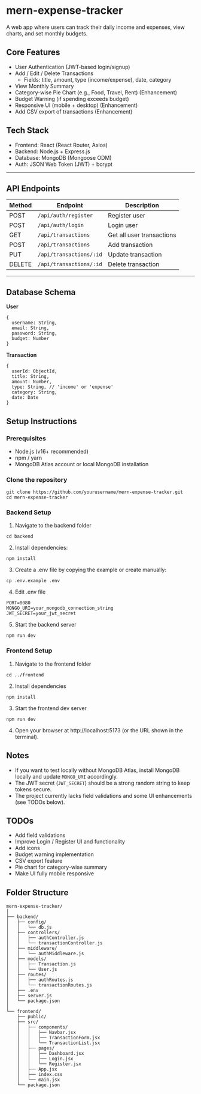 # mern-expense-tracker
A web app where users can track their daily income and expenses, view charts, and set monthly budgets.

## Core Features
- User Authentication (JWT-based login/signup)
- Add / Edit / Delete Transactions
    - Fields: title, amount, type (income/expense), date, category
- View Monthly Summary
- Category-wise Pie Chart (e.g., Food, Travel, Rent) (Enhancement)
- Budget Warning (if spending exceeds budget)
- Responsive UI (mobile + desktop) (Enhancement)
- Add CSV export of transactions (Enhancement)

## Tech Stack
- Frontend: React (React Router, Axios)
- Backend: Node.js + Express.js
- Database: MongoDB (Mongoose ODM)
- Auth: JSON Web Token (JWT) + bcrypt

---

## API Endpoints

| Method | Endpoint                 | Description          |
|--------|--------------------------|----------------------|
| POST   | `/api/auth/register`      | Register user        |
| POST   | `/api/auth/login`         | Login user           |
| GET    | `/api/transactions`       | Get all user transactions |
| POST   | `/api/transactions`       | Add transaction      |
| PUT    | `/api/transactions/:id`   | Update transaction   |
| DELETE | `/api/transactions/:id`   | Delete transaction   |

---

## Database Schema
**User**
```
{
  username: String,
  email: String,
  password: String,
  budget: Number
}
```
**Transaction**
```
{
  userId: ObjectId,
  title: String,
  amount: Number,
  type: String, // 'income' or 'expense'
  category: String,
  date: Date
}
```

## Setup Instructions
### Prerequisites
- Node.js (v16+ recommended)
- npm / yarn
- MongoDB Atlas account or local MongoDB installation

### Clone the repository
```
git clone https://github.com/yourusername/mern-expense-tracker.git
cd mern-expense-tracker
```

### Backend Setup
1. Navigate to the backend folder
```
cd backend
```
2. Install dependencies:
```
npm install
```
3. Create a .env file by copying the example or create manually:
```
cp .env.example .env
```
4. Edit .env file
```
PORT=8080
MONGO_URI=your_mongodb_connection_string
JWT_SECRET=your_jwt_secret
```
5. Start the backend server
```
npm run dev
```

### Frontend Setup
1. Navigate to the frontend folder
```
cd ../frontend
```
2. Install dependencies
```
npm install
```
3. Start the frontend dev server
```
npm run dev
```
4. Open your browser at http://localhost:5173 (or the URL shown in the terminal).

## Notes
- If you want to test locally without MongoDB Atlas, install MongoDB locally and update `MONGO_URI` accordingly.
- The JWT secret (`JWT_SECRET`) should be a strong random string to keep tokens secure.
- The project currently lacks field validations and some UI enhancements (see TODOs below).

## TODOs
- Add field validations
- Improve Login / Register UI and functionality
- Add icons
- Budget warning implementation
- CSV export feature
- Pie chart for category-wise summary
- Make UI fully mobile responsive

## Folder Structure

```
mern-expense-tracker/
│
├── backend/
│   ├── config/
│   │   └── db.js
│   ├── controllers/
│   │   ├── authController.js
│   │   └── transactionController.js
│   ├── middleware/
│   │   └── authMiddleware.js
│   ├── models/
│   │   ├── Transaction.js
│   │   └── User.js
│   ├── routes/
│   │   ├── authRoutes.js
│   │   └── transactionRoutes.js
│   ├── .env
│   ├── server.js
│   └── package.json
│
└── frontend/
    ├── public/
    ├── src/
    │   ├── components/
    │   │   ├── Navbar.jsx
    │   │   ├── TransactionForm.jsx
    │   │   └── TransactionList.jsx
    │   ├── pages/
    │   │   ├── Dashboard.jsx
    │   │   ├── Login.jsx
    │   │   └── Register.jsx
    │   ├── App.jsx
    │   ├── index.css
    │   └── main.jsx
    └── package.json
```